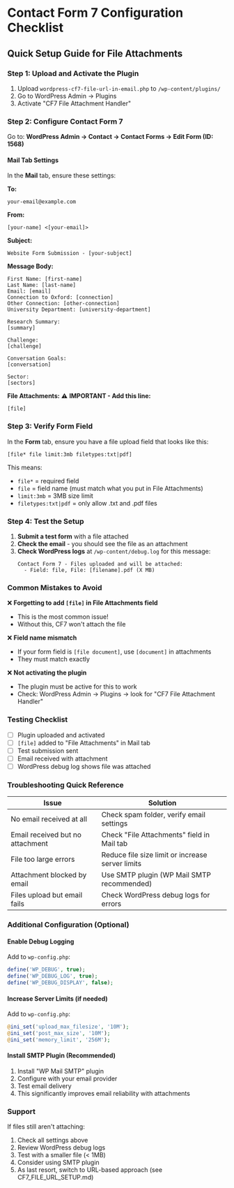 # Contact Form 7 Configuration Checklist

## Quick Setup Guide for File Attachments

### Step 1: Upload and Activate the Plugin

1. Upload `wordpress-cf7-file-url-in-email.php` to `/wp-content/plugins/`
2. Go to WordPress Admin → Plugins
3. Activate "CF7 File Attachment Handler"

### Step 2: Configure Contact Form 7

Go to: **WordPress Admin → Contact → Contact Forms → Edit Form (ID: 1568)**

#### Mail Tab Settings

In the **Mail** tab, ensure these settings:

**To:**
```
your-email@example.com
```

**From:**
```
[your-name] <[your-email]>
```

**Subject:**
```
Website Form Submission - [your-subject]
```

**Message Body:**
```
First Name: [first-name]
Last Name: [last-name]
Email: [email]
Connection to Oxford: [connection]
Other Connection: [other-connection]
University Department: [university-department]

Research Summary:
[summary]

Challenge:
[challenge]

Conversation Goals:
[conversation]

Sector:
[sectors]
```

**File Attachments:** ⚠️ **IMPORTANT - Add this line:**
```
[file]
```

### Step 3: Verify Form Field

In the **Form** tab, ensure you have a file upload field that looks like this:

```
[file* file limit:3mb filetypes:txt|pdf]
```

This means:
- `file*` = required field
- `file` = field name (must match what you put in File Attachments)
- `limit:3mb` = 3MB size limit
- `filetypes:txt|pdf` = only allow .txt and .pdf files

### Step 4: Test the Setup

1. **Submit a test form** with a file attached
2. **Check the email** - you should see the file as an attachment
3. **Check WordPress logs** at `/wp-content/debug.log` for this message:
   ```
   Contact Form 7 - Files uploaded and will be attached:
     - Field: file, File: [filename].pdf (X MB)
   ```

### Common Mistakes to Avoid

❌ **Forgetting to add `[file]` in File Attachments field**
- This is the most common issue!
- Without this, CF7 won't attach the file

❌ **Field name mismatch**
- If your form field is `[file document]`, use `[document]` in attachments
- They must match exactly

❌ **Not activating the plugin**
- The plugin must be active for this to work
- Check: WordPress Admin → Plugins → look for "CF7 File Attachment Handler"

### Testing Checklist

- [ ] Plugin uploaded and activated
- [ ] `[file]` added to "File Attachments" in Mail tab
- [ ] Test submission sent
- [ ] Email received with attachment
- [ ] WordPress debug log shows file was attached

### Troubleshooting Quick Reference

| Issue | Solution |
|-------|----------|
| No email received at all | Check spam folder, verify email settings |
| Email received but no attachment | Check "File Attachments" field in Mail tab |
| File too large errors | Reduce file size limit or increase server limits |
| Attachment blocked by email | Use SMTP plugin (WP Mail SMTP recommended) |
| Files upload but email fails | Check WordPress debug logs for errors |

### Additional Configuration (Optional)

#### Enable Debug Logging

Add to `wp-config.php`:
```php
define('WP_DEBUG', true);
define('WP_DEBUG_LOG', true);
define('WP_DEBUG_DISPLAY', false);
```

#### Increase Server Limits (if needed)

Add to `wp-config.php`:
```php
@ini_set('upload_max_filesize', '10M');
@ini_set('post_max_size', '10M');
@ini_set('memory_limit', '256M');
```

#### Install SMTP Plugin (Recommended)

1. Install "WP Mail SMTP" plugin
2. Configure with your email provider
3. Test email delivery
4. This significantly improves email reliability with attachments

### Support

If files still aren't attaching:
1. Check all settings above
2. Review WordPress debug logs
3. Test with a smaller file (< 1MB)
4. Consider using SMTP plugin
5. As last resort, switch to URL-based approach (see CF7_FILE_URL_SETUP.md)


